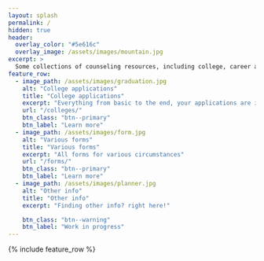 ```yaml
---
layout: splash
permalink: /
hidden: true
header:
  overlay_color: "#5e616c"
  overlay_image: /assets/images/mountain.jpg
excerpt: >
  Some collections of counseling resources, including college, career and school counseling materials for you to explore possibilities.
feature_row:
  - image_path: /assets/images/graduation.jpg
    alt: "College applications"
    title: "College applications"
    excerpt: "Everything from basic to the end, your applications are in good hands"
    url: "/colleges/"
    btn_class: "btn--primary"
    btn_label: "Learn more"
  - image_path: /assets/images/form.jpg
    alt: "Various forms"
    title: "Various forms"
    excerpt: "All forms for various circumstances"
    url: "/forms/"
    btn_class: "btn--primary"
    btn_label: "Learn more"  
  - image_path: /assets/images/planner.jpg
    alt: "Other info"
    title: "Other info"
    excerpt: "Finding other info? right here!"

    btn_class: "btn--warning"
    btn_label: "Work in progress"    
---
```


{% include feature_row %}
